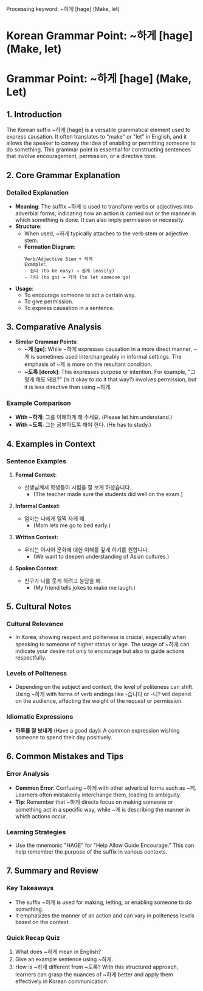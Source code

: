 Processing keyword: ~하게 [hage] (Make, let)
# Korean Grammar Point: ~하게 [hage] (Make, let)
# Grammar Point: ~하게 [hage] (Make, Let)
## 1. Introduction
The Korean suffix ~하게 [hage] is a versatile grammatical element used to express causation. It often translates to "make" or "let" in English, and it allows the speaker to convey the idea of enabling or permitting someone to do something. This grammar point is essential for constructing sentences that involve encouragement, permission, or a directive tone.
## 2. Core Grammar Explanation
### Detailed Explanation
- **Meaning**: The suffix ~하게 is used to transform verbs or adjectives into adverbial forms, indicating how an action is carried out or the manner in which something is done. It can also imply permission or necessity.
- **Structure**: 
  - When used, ~하게 typically attaches to the verb stem or adjective stem.
  - **Formation Diagram**: 
    ```
    Verb/Adjective Stem + 하게
    Example: 
    - 쉽다 (to be easy) → 쉽게 (easily)
    - 가다 (to go) → 가게 (to let someone go)
    ```
- **Usage**: 
  - To encourage someone to act a certain way.
  - To give permission.
  - To express causation in a sentence.
## 3. Comparative Analysis
- **Similar Grammar Points**:
  - **~게 [ge]**: While ~하게 expresses causation in a more direct manner, ~게 is sometimes used interchangeably in informal settings. The emphasis of ~게 is more on the resultant condition.
  - **~도록 [dorok]**: This expresses purpose or intention. For example, "그렇게 해도 돼요?" (Is it okay to do it that way?) involves permission, but it is less directive than using ~하게.
### Example Comparison
- **With ~하게**: 그를 이해하게 해 주세요. (Please let him understand.)
- **With ~도록**: 그는 공부하도록 해야 한다. (He has to study.)
## 4. Examples in Context
### Sentence Examples
1. **Formal Context**:
   - 선생님께서 학생들이 시험을 잘 보게 하셨습니다.
     - (The teacher made sure the students did well on the exam.)
   
2. **Informal Context**:
   - 엄마는 나에게 일찍 자게 해.
     - (Mom lets me go to bed early.)
3. **Written Context**:
   - 우리는 아시아 문화에 대한 이해를 깊게 하기를 원합니다.
     - (We want to deepen understanding of Asian cultures.)
4. **Spoken Context**:
   - 친구가 나를 웃게 하려고 농담을 해.
     - (My friend tells jokes to make me laugh.)
## 5. Cultural Notes
### Cultural Relevance
- In Korea, showing respect and politeness is crucial, especially when speaking to someone of higher status or age. The usage of ~하게 can indicate your desire not only to encourage but also to guide actions respectfully.
### Levels of Politeness
- Depending on the subject and context, the level of politeness can shift. Using ~하게 with forms of verb endings like -습니다 or -니? will depend on the audience, affecting the weight of the request or permission.
### Idiomatic Expressions
- **하루를 잘 보내게** (Have a good day): A common expression wishing someone to spend their day positively.
## 6. Common Mistakes and Tips
### Error Analysis
- **Common Error**: Confusing ~하게 with other adverbial forms such as ~게. Learners often mistakenly interchange them, leading to ambiguity.
- **Tip**: Remember that ~하게 directs focus on making someone or something act in a specific way, while ~게 is describing the manner in which actions occur.
### Learning Strategies
- Use the mnemonic "HAGE" for "Help Allow Guide Encourage." This can help remember the purpose of the suffix in various contexts.
## 7. Summary and Review
### Key Takeaways
- The suffix ~하게 is used for making, letting, or enabling someone to do something.
- It emphasizes the manner of an action and can vary in politeness levels based on the context.
  
### Quick Recap Quiz
1. What does ~하게 mean in English?
2. Give an example sentence using ~하게.
3. How is ~하게 different from ~도록?
With this structured approach, learners can grasp the nuances of ~하게 better and apply them effectively in Korean communication.
